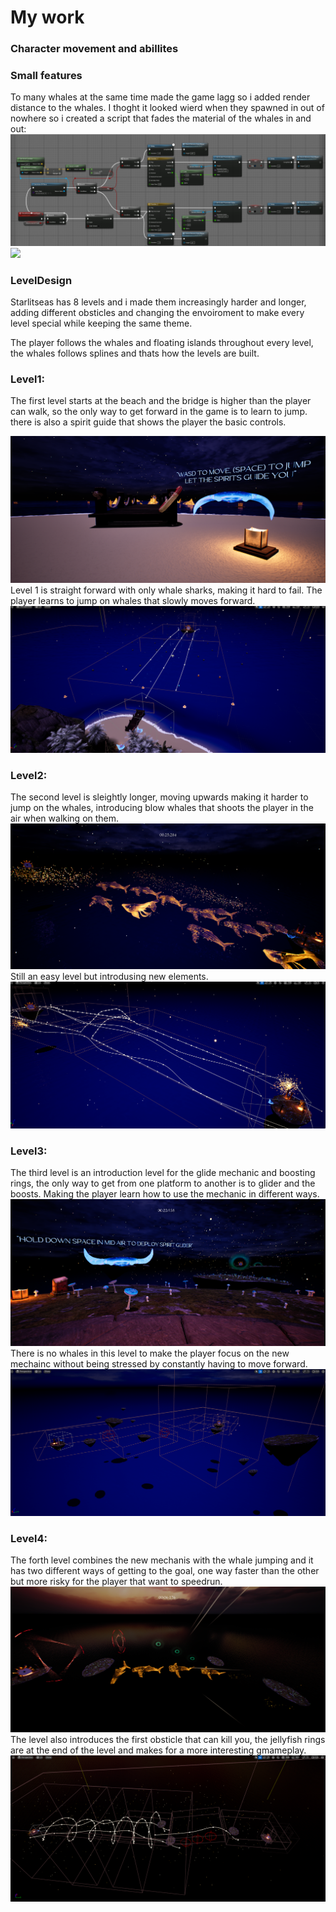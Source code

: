 # My work
### Character movement and abillites

### Small features
To many whales at the same time made the game lagg so i added render distance to the whales.
I thoght it looked wierd when they spawned in out of nowhere so i created a script that fades the material of the whales in and out:
![](/Assets/FadeScript.png)
![](/Assets/WhaleFade.gif)

### LevelDesign
Starlitseas has 8 levels and i made them increasingly harder and longer, adding different obsticles and changing the envoiroment to make every level special while keeping the same theme. 

The player follows the whales and floating islands throughout every level, the whales follows splines and thats how the levels are built. 

### Level1: 
The first level starts at the beach and the bridge is higher than the player can walk, so the only way to get forward in the game is to learn to jump. there is also a spirit guide that shows the player the basic controls.

![](/Assets/Level1_Ingame.png)
Level 1 is straight forward with only whale sharks, making it hard to fail. The player learns to jump on whales that slowly moves forward.
![](/Assets/Level1.png)

### Level2: 
The second level is sleightly longer, moving upwards making it harder to jump on the whales, introducing blow whales that shoots the player in the air when walking on them.
![](/Assets/Level2_Ingame.png)
Still an easy level but introdusing new elements.
![](/Assets/Level2.png)

### Level3: 
The third level is an introduction level for the glide mechanic and boosting rings, the only way to get from one platform to another is to glider and the boosts. Making the player learn how to use the mechanic in different ways. 
![](/Assets/Level3_ingame.png)
There is no whales in this level to make the player focus on the new mechainc without being stressed by constantly having to move forward.
![](/Assets/Level3.png)

### Level4: 
The forth level combines the new mechanis with the whale jumping and it has two different ways of getting to the goal, one way faster than the other but more risky for the player that want to speedrun.
![](/Assets/Level4_Ingame.png)
The level also introduces the first obsticle that can kill you, the jellyfish rings are at the end of the level and makes for a more interesting gmameplay.
![](/Assets/Level4.png)
